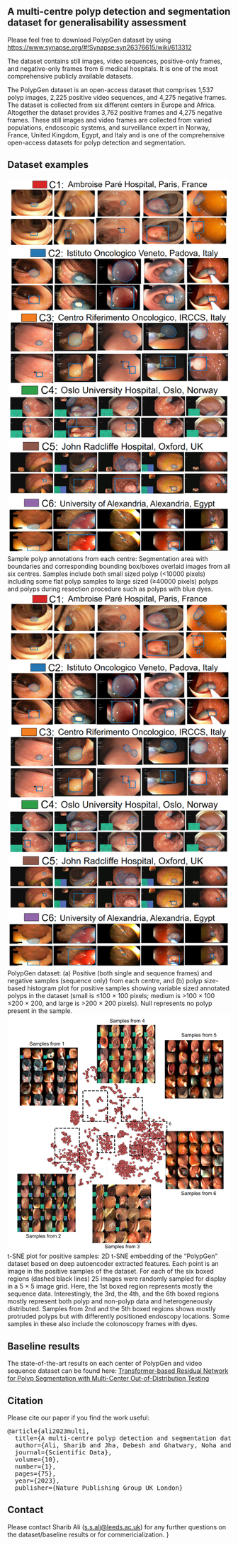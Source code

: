 ## A multi-centre polyp detection and segmentation dataset for generalisability assessment

Please feel free to download PolypGen dataset by using https://www.synapse.org/#!Synapse:syn26376615/wiki/613312

The dataset contains still images, video sequences, positive-only frames, and negative-only frames from 6 medical hospitals. It is one of the most comprehensive publicly available datasets. 


The PolypGen dataset is an open-access dataset that comprises 1,537 polyp images, 2,225 positive video sequences, and 4,275 negative frames. The dataset is collected from six different centers in Europe and Africa. Altogether the dataset provides 3,762 positive frames and 4,275 negative frames. These still images and video frames are collected from varied populations, endoscopic systems, and surveillance expert in  Norway, France, United Kingdom, Egypt, and Italy and is one of the comprehensive open-access datasets for polyp detection and segmentation. 

## Dataset examples
<img src="polyp_data_samples.png">
Sample polyp annotations from each centre: Segmentation area with boundaries and corresponding bounding box/boxes overlaid images from all six centres. Samples include both small sized polyp (<10000 pixels) including some flat polyp samples to large sized (≥40000 pixels) polyps and polyps during resection procedure such as polyps with blue dyes.

  <img src="polyp_data_samples.png">
  PolypGen dataset: (a) Positive (both single and sequence frames) and negative samples (sequence only) from each centre, and (b) polyp size-based histogram plot for positive samples showing variable sized annotated polyps in the dataset (small is ≤100 × 100 pixels; medium is >100 × 100 ≤200 × 200, and large is >200 × 200 pixels). Null represents no polyp present in the sample.
  
  <img src="t-SNE plot.png">
t-SNE plot for positive samples: 2D t-SNE embedding of the “PolypGen” dataset based on deep autoencoder extracted features. Each point is an image in the positive samples of the dataset. For each of the six boxed regions (dashed black lines) 25 images were randomly sampled for display in a 5 × 5 image grid. Here, the 1st boxed region represents mostly the sequence data. Interestingly, the 3rd, the 4th, and the 6th boxed regions mostly represent both polyp and non-polyp data and heterogeneously distributed. Samples from 2nd and the 5th boxed regions shows mostly protruded polyps but with differently positioned endoscopy locations. Some samples in these also include the colonoscopy frames with dyes.

## Baseline results

The state-of-the-art results on each center of PolypGen and video sequence dataset can be found here:
[Transformer-based Residual Network for Polyp Segmentation with Multi-Center Out-of-Distribution Testing](https://arxiv.org/abs/2303.07428)




## Citation
Please cite our paper if you find the work useful: 
<pre>
@article{ali2023multi,
  title={A multi-centre polyp detection and segmentation dataset for generalisability assessment},
  author={Ali, Sharib and Jha, Debesh and Ghatwary, Noha and Realdon, Stefano and Cannizzaro, Renato and Salem, Osama E and Lamarque, Dominique and Daul, Christian and Riegler, Michael A and Anonsen, Kim V and others},
  journal={Scientific Data},
  volume={10},
  number={1},
  pages={75},
  year={2023},
  publisher={Nature Publishing Group UK London}
</pre>

## Contact
Please contact Sharib Ali (s.s.ali@leeds.ac.uk) for any further questions on the dataset/baseline results or for commericialization.
}

